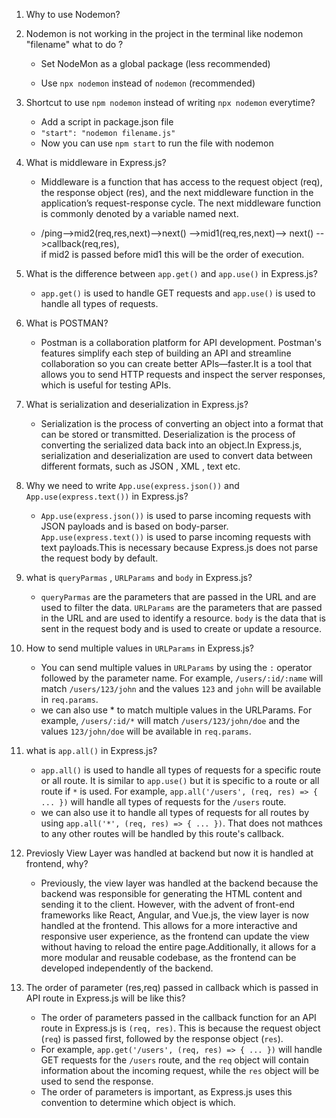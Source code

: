1.  Why to use Nodemon?
2.  Nodemon is not working in the project in the terminal like nodemon "filename" what to do ?
    - Set NodeMon as a global package (less recommended)

    - Use `npx nodemon` instead of `nodemon` (recommended)

3. Shortcut to use `npm nodemon` instead of writing `npx nodemon` everytime?
    - Add a script in package.json file
    - `"start": "nodemon filename.js"`
    - Now you can use `npm start` to run the file with nodemon

4. What is middleware in Express.js?
   - Middleware is a function that has access to the request object (req), the response object (res), and the next middleware function in the application’s request-response cycle. The next middleware function is commonly denoted by a variable named next.

   - /ping-->mid2(req,res,next)-->next() -->mid1(req,res,next)--> next() -->callback(req,res),  
    if mid2 is passed before mid1 this will be the order of execution.

5. What is the difference between `app.get()` and `app.use()` in Express.js?
   - `app.get()` is used to handle GET requests and `app.use()` is used to handle all types of requests.

6. What is POSTMAN?
   - Postman is a collaboration platform for API development. Postman's features simplify each step of building an API and streamline collaboration so you can create better APIs—faster.It is a tool that allows you to send HTTP requests and inspect the server responses, which is useful for testing APIs.

7. What is serialization and deserialization in Express.js?
   - Serialization is the process of converting an object into a format that can be stored or transmitted. Deserialization is the process of converting the serialized data back into an object.In Express.js, serialization and deserialization are used to convert data between different formats, such as JSON , XML , text etc.

8. Why we need to write `App.use(express.json())` and `App.use(express.text())` in Express.js?
   - `App.use(express.json())` is used to parse incoming requests with JSON payloads and is based on body-parser. `App.use(express.text())` is used to parse incoming requests with text payloads.This is necessary because Express.js does not parse the request body by default.

9. what is `queryParmas` , `URLParams` and `body` in Express.js?
   - `queryParmas` are the parameters that are passed in the URL and are used to filter the data. `URLParams` are the parameters that are passed in the URL and are used to identify a resource. `body` is the data that is sent in the request body and is used to create or update a resource.

10. How to send multiple values in `URLParams` in Express.js?
    - You can send multiple values in `URLParams` by using the `:` operator followed by the parameter name. For example, `/users/:id/:name` will match `/users/123/john` and the values `123` and `john` will be available in `req.params`.
    - we can also use * to match multiple values in the URLParams. For example, `/users/:id/*` will match `/users/123/john/doe` and the values `123/john/doe` will be available in `req.params`.

11. what is `app.all()` in Express.js?
    - `app.all()` is used to handle all types of requests for a specific route or all route. It is similar to `app.use()` but it is specific to a route or all route if `*` is used. For example, `app.all('/users', (req, res) => { ... })` will handle all types of requests for the `/users` route.
    - we can also use it to handle all types of requests for all routes by using `app.all('*', (req, res) => { ... })`. That does not mathces to any other routes will be handled by this route's callback.

12. Previosly View Layer was handled at backend but now it is handled at frontend, why?
    - Previously, the view layer was handled at the backend because the backend was responsible for generating the HTML content and sending it to the client. However, with the advent of front-end frameworks like React, Angular, and Vue.js, the view layer is now handled at the frontend. This allows for a more interactive and responsive user experience, as the frontend can update the view without having to reload the entire page.Additionally, it allows for a more modular and reusable codebase, as the frontend can be developed independently of the backend.

13. The order of parameter (res,req) passed in callback which is passed in  API route in Express.js will be like this?
    - The order of parameters passed in the callback function for an API route in Express.js is `(req, res)`. This is because the request object (`req`) is passed first, followed by the response object (`res`).
    - For example, `app.get('/users', (req, res) => { ... })` will handle GET requests for the `/users` route, and the `req` object will contain information about the incoming request, while the `res` object will be used to send the response.
    - The order of parameters is important, as Express.js uses this convention to determine which object is which.
